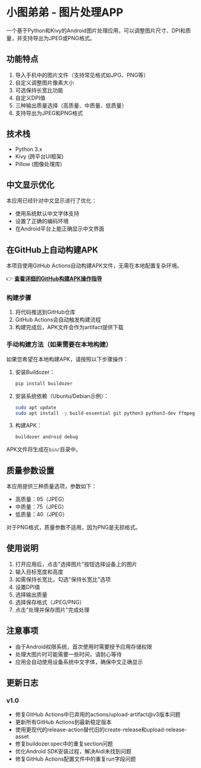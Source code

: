 # 小图弟弟 - 图片处理APP

一个基于Python和Kivy的Android图片处理应用，可以调整图片尺寸、DPI和质量，并支持导出为JPEG或PNG格式。

## 功能特点

1. 导入手机中的图片文件（支持常见格式如JPG、PNG等）
2. 自定义调整图片像素大小
3. 可选保持长宽比功能
4. 自定义DPI值
5. 三种输出质量选择（高质量、中质量、低质量）
6. 支持导出为JPEG和PNG格式

## 技术栈

- Python 3.x
- Kivy (跨平台UI框架)
- Pillow (图像处理库)

## 中文显示优化

本应用已经针对中文显示进行了优化：
- 使用系统默认中文字体支持
- 设置了正确的编码环境
- 在Android平台上能正确显示中文界面

## 在GitHub上自动构建APK

本项目使用GitHub Actions自动构建APK文件，无需在本地配置复杂环境。

👉 **[查看详细的GitHub构建APK操作指导](GITHUB_BUILD_GUIDE.md)**

### 构建步骤

1. 将代码推送到GitHub仓库
2. GitHub Actions会自动触发构建流程
3. 构建完成后，APK文件会作为artifact提供下载

### 手动构建方法（如果需要在本地构建）

如果您希望在本地构建APK，请按照以下步骤操作：

1. 安装Buildozer：
   ```bash
   pip install buildozer
   ```

2. 安装系统依赖（Ubuntu/Debian示例）：
   ```bash
   sudo apt update
   sudo apt install -y build-essential git python3 python3-dev ffmpeg libsdl2-dev libsdl2-image-dev libsdl2-mixer-dev libsdl2-ttf-dev libportmidi-dev libswscale-dev libavformat-dev libavcodec-dev zlib1g-dev
   ```

3. 构建APK：
   ```bash
   buildozer android debug
   ```

APK文件将生成在`bin/`目录中。

## 质量参数设置

本应用提供三种质量选项，参数如下：
- 高质量：95（JPEG）
- 中质量：75（JPEG）
- 低质量：40（JPEG）

对于PNG格式，质量参数不适用，因为PNG是无损格式。

## 使用说明

1. 打开应用后，点击"选择图片"按钮选择设备上的图片
2. 输入目标宽度和高度
3. 如需保持长宽比，勾选"保持长宽比"选项
4. 设置DPI值
5. 选择输出质量
6. 选择保存格式（JPEG/PNG）
7. 点击"处理并保存图片"完成处理

## 注意事项

- 由于Android权限系统，首次使用时需要授予应用存储权限
- 处理大图片时可能需要一些时间，请耐心等待
- 应用会自动使用设备系统中文字体，确保中文正确显示

## 更新日志

### v1.0
- 修复GitHub Actions中已弃用的actions/upload-artifact@v3版本问题
- 更新所有GitHub Actions到最新稳定版本
- 使用更现代的release-action替代旧的create-release和upload-release-asset
- 修复buildozer.spec中的重复section问题
- 优化Android SDK安装过程，解决Aidl未找到问题
- 修复GitHub Actions配置文件中的重复run字段问题